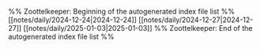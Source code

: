 %% Zoottelkeeper: Beginning of the autogenerated index file list  %%
 [[notes/daily/2024-12-24|2024-12-24]]
 [[notes/daily/2024-12-27|2024-12-27]]
 [[notes/daily/2025-01-03|2025-01-03]]
%% Zoottelkeeper: End of the autogenerated index file list  %%
